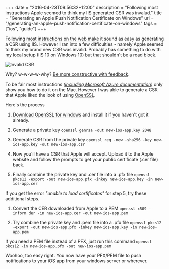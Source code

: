 +++
date = "2016-04-23T09:56:32+12:00"
description = "Following most instructions Apple seemed to think my IIS generated CSR was invalud."
title = "Generating an Apple Push Notification Certificate on Windows"
url = "/generating-an-apple-push-notification-certificate-on-windows"
tags = ["ios", "guide"]
+++

Following [most instructions](https://wiki.scn.sap.com/wiki/display/SAPMOB/How+to+generate+an+APNS+certificate+used+for+sending+push+messages+to+the+custom+Afaria+Client+application) [on the web make](https://tomasmcguinness.com/2012/06/28/generating-an-apple-ios-certificate-using-windows/) it sound as easy as generating a CSR using IIS. However I ran into a few difficulties - namely Apple seemed to think my brand new CSR was invalid. Probably has something to do with my local setup (IIS 10 on Windows 10) but that shouldn't be a road block.

![Invalid CSR](/images/apple-invalid-csr.png)

Why? w-w-w-w-why? [Be more constructive with feedback](https://www.youtube.com/watch?v=29M_VElHoFI).

To be fair most instructions _([including Microsoft Azure documentation](https://azure.microsoft.com/en-us/documentation/articles/notification-hubs-ios-get-started/))_ only show you how to do it on the Mac. However I was able to generate a CSR that Apple liked the look of using [OpenSSL](https://www.openssl.org/).

Here's the process

1. [Download OpenSSL for windows](https://slproweb.com/products/Win32OpenSSL.html) and install it if you haven't got it already.

2.  Generate a private key
`openssl genrsa -out new-ios-app.key 2048`

3.  Generate CSR from the private key
`openssl req -new -sha256 -key new-ios-app.key -out new-ios-app.csr`

4. Now you'll have a CSR that Apple will accept. Upload it to the Apple website and follow the prompts to get your public certificate (.cer file) back.

5. Finally combine the private key and .cer file into a .pfx file
`openssl pkcs12 -export -out new-ios-app.pfx -inkey new-ios-app.key -in new-ios-app.cer`

If you get the error *"unable to load certificates"* for step 5, try these additional steps.

1. Convert the CER downloaded from Apple to a PEM 
`openssl x509 -inform der -in new-ios-app.cer -out new-ios-app.pem`

2. Try combine the private key and .pem file into a .pfx file
`openssl pkcs12 -export -out new-ios-app.pfx -inkey new-ios-app.key -in new-ios-app.pem`

If you need a PEM file instead of a PFX, just run this command `openssl pkcs12 -in new-ios-app.pfx -out new-ios-app.pem`

Woohoo, too easy right. You now have your PFX/PEM file to push notifications to your iOS app from your windows server or wherever.